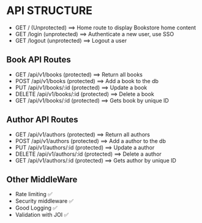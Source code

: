 # API STRUCTURE

- GET / (Unprotected) ==> Home route to display Bookstore home content
- GET /login (unprotected) ==> Authenticate a new user, use SSO
- GET /logout (unprotected) ==> Logout a user

## Book API Routes

- GET /api/v1/books (protected) ==> Return all books
- POST /api/v1/books (protected) ==> Add a book to the db
- PUT /api/v1/books/:id (protected) ==> Update a book
- DELETE /api/v1/books/:id (protected) ==> Delete a book
- GET /api/v1/books/:id (protected) ==> Gets book by unique ID

## Author API Routes

- GET /api/v1/authors (protected) ==> Return all authors
- POST /api/v1/authors (protected) ==> Add a author to the db
- PUT /api/v1/authors/:id (protected) ==> Update a author
- DELETE /api/v1/authors/:id (protected) ==> Delete a author
- GET /api/v1/authors/:id (protected) ==> Gets author by unique ID

## Other MiddleWare

- Rate limiting ✅
- Security middleware ✅
- Good Logging ✅
- Validation with JOI ✅
